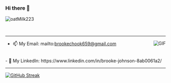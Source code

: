### Hi there 👋
<p align="left"> <img src="https://komarev.com/ghpvc/?username=oatMilk223" alt="oatMilk223" /> </p> 
 </br>

---


<img align="right" alt="GIF" src="https://giphy.com/stickers/art-pixel-5xRW2cUKfcyQg" />

 - 📫 My Email: mailto:brookechook659@gmail.com
 <br>
 - 🔗 My LinkedIn: https://www.linkedin.com/in/brooke-johnson-8ab0061a2/
 <br>
 
 ---
 
[![GitHub Streak](https://github-readme-streak-stats.herokuapp.com/?user=oatMilk223&theme=tokyonight)](https://git.io/streak-stats)







